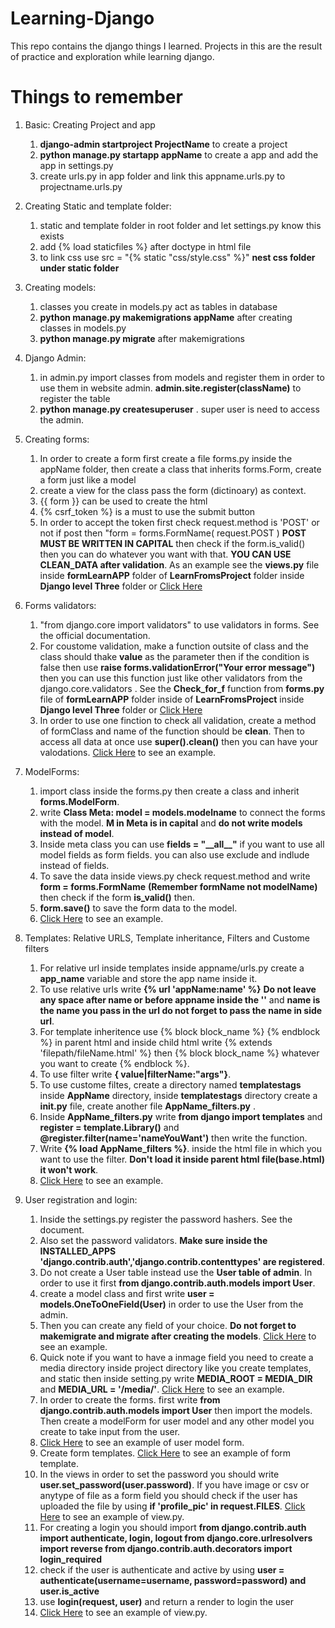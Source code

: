 # Learning-Django
This repo contains the django things I learned. Projects in this are the result of practice and exploration while learning django.


# Things to remember
1. Basic: Creating Project and app 
    1. **django-admin startproject ProjectName** to create a project
    2. **python manage.py startapp appName** to create a app and add the app in settings.py
    3. create urls.py in app folder and link this appname.urls.py to projectname.urls.py
2. Creating Static and template folder:
    1. static and template folder in root folder and let settings.py know this exists
    2. add {% load staticfiles %} after doctype in html file
    3. to link css use src = "{% static "css/style.css" %}" **nest css folder under static folder**  
3. Creating models:
    1. classes you create in models.py act as tables in database
    2. **python manage.py makemigrations appName** after creating classes in models.py
    3. **python manage.py migrate** after makemigrations
4. Django Admin:
    1. in admin.py import classes from models and register them in order to use them in website admin. **admin.site.register(className)** to register the table
    2. **python manage.py createsuperuser** . super user is need to access the admin.
5. Creating forms:
    1. In order to create a form first create a file forms.py inside the appName folder, then create a class that inherits forms.Form, create a form just like a model
    2. create a view for the class pass the form (dictinoary) as context.
    3. {{ form }} can be used to create the html
    4. {% csrf_token %} is a must to use the submit button
    5. In order to accept the token first check request.method is 'POST' or not if post then "form = forms.FormName( request.POST ) **POST MUST BE WRITTEN IN CAPITAL** then check if the form.is_valid() then you can do whatever you want with that. **YOU CAN USE CLEAN_DATA after validation**. As an example see the **views.py** file inside **formLearnAPP** folder of **LearnFromsProject** folder inside **Django level Three** folder or [Click Here](https://github.com/FazleRabbbiferdaus172/Exploring-Djanogo/blob/main/Django%20level%20three/LearnFormsProject/formLearnApp/views.py)
6. Forms validators:
    1. "from django.core import validators" to use validators in forms. See the official documentation.
    2. For coustome validation, make a function outsite of class and the class should thake **value** as the parameter then if the condition is false then use **raise forms.validationError("Your error message")** then you can use this function just like other validators from the django.core.validators . See the **Check_for_f** function from **forms.py** file of **formLearnAPP** folder inside of **LearnFromsProject** inside **Django level Three** folder or [Click Here](https://github.com/FazleRabbbiferdaus172/Exploring-Djanogo/blob/main/Django%20level%20three/LearnFormsProject/formLearnApp/forms.py)
    3. In order to use one finction to check all validation, create a method of formClass and name of the function should be **clean**. Then to access all data at once use **super().clean()** then you can have your valodations. [Click Here](https://github.com/FazleRabbbiferdaus172/Exploring-Djanogo/blob/main/Django%20level%20three/LearnFormsProject/formLearnApp/forms.py) to see an example.
7. ModelForms:
    1. import class inside the forms.py then create a class and inherit **forms.ModelForm**.
    2. write **Class Meta: model = models.modelname** to connect the forms with the model. **M in Meta is in capital** and **do not write models instead of model**.
    3. Inside meta class you can use **fields = "\_\_all\_\_"** if you want to use all model fields as form fields. you can also use exclude and indlude instead of fields.
    4. To save the data inside views.py check request.method and write **form = forms.FormName** **(Remember formName not modelName)** then check if the form **is_valid()** then.
    5. **form.save()** to save the form data to the model. 
    6. [Click Here](https://github.com/FazleRabbbiferdaus172/Exploring-Djanogo/tree/main/Django%20level%20three/ExerciseModelForms) to see an example.
8. Templates: Relative URLS, Template inheritance, Filters and Custome filters 
    1. For relative url inside templates inside appname/urls.py create a **app_name** variable and store the app name inside it.
    2. To use relative urls write **{% url 'appName:name' %}** **Do not leave any space after name or before appname inside the ''** and **name is the name you pass in the url do not forget to pass the name in side url**.
    3. For template inheritence use {% block block_name %} {% endblock %} in parent html and inside child html write {% extends 'filepath/fileName.html' %} then {% block block_name %} whatever you want to create {% endblock %}.
    4. To use filter write  **{ value|filterName:"args"}**.
    5. To use custome filtes, create a directory named **templatestags** inside **AppName** directory, inside **templatestags** directory create a **__init__.py** file, create another file **AppName_filters.py** .
    6. Inside **AppName_filters.py** write **from django import templates** and **register = template.Library()** and **@register.filter(name='nameYouWant')** then write the function.
    7. Write **{% load AppName_filters %}**. inside the html file in which you want to use the filter. **Don't load it inside parent html file(base.html) it won't work**.
    8. [Click Here](https://github.com/FazleRabbbiferdaus172/Exploring-Djanogo/tree/main/Django%20level%20Four/TemplateLearnProject) to see an example.

9. User registration and login:
    1. Inside the settings.py register the password hashers. See the document.
    2. Also set the password validators. **Make sure inside the INSTALLED_APPS  'django.contrib.auth','django.contrib.contenttypes' are registered**.
    3. Do not create a User table instead use the **User table of admin**. In order to use it first **from django.contrib.auth.models import User**.
    4. create a model class and first write **user = models.OneToOneField(User)** in order to use the User from the admin.
    5. Then you can create any field of your choice. **Do not forget to makemigrate and migrate after creating the models**. [Click Here](https://github.com/FazleRabbbiferdaus172/Exploring-Djanogo/blob/main/Django%20level%20Five/Basic_Project/basic_app/models.py) to see an example.
    6. Quick note if you want to have a inmage field you need to create a media directory inside project directory like you create templates, and static then inside setting.py write  **MEDIA_ROOT = MEDIA_DIR** and **MEDIA_URL = '/media/'**. [Click Here](https://github.com/FazleRabbbiferdaus172/Exploring-Djanogo/blob/main/Django%20level%20Five/Basic_Project/Basic_Project/settings.py) to see an example.
    7. In order to create the forms. first write **from django.contrib.auth.models import User** then import the models. Then create a modelForm for user model and any other model you create to take input from the user.
    8. [Click Here](https://github.com/FazleRabbbiferdaus172/Exploring-Djanogo/blob/main/Django%20level%20Five/Basic_Project/basic_app/forms.py) to see an example of user model form.
    9. Create form templates. [Click Here](https://github.com/FazleRabbbiferdaus172/Exploring-Djanogo/blob/main/Django%20level%20Five/Basic_Project/templates/basic_app/registration.html) to see an example of form template.
    10. In the views in order to set the password you should write **user.set_password(user.password)**. If you have image or csv or anytype of file as a form field you should check if the user has uploaded the file by using **if 'profile_pic' in request.FILES**. [Click Here](https://github.com/FazleRabbbiferdaus172/Exploring-Djanogo/blob/main/Django%20level%20Five/Basic_Project/basic_app/views.py) to see an example of view.py.
    11. For creating a login you should import **from django.contrib.auth import authenticate, login, logout
    from django.core.urlresolvers import reverse
    from django.contrib.auth.decorators import login_required**
    12. check if the user is authenticate and active by using **user = authenticate(username=username, password=password) and  user.is_active**
    13. use **login(request, user)** and return a render to login the user
    14. [Click Here](https://github.com/FazleRabbbiferdaus172/Exploring-Djanogo/blob/main/Django%20level%20Five/Basic_Project/basic_app/views.py) to see an example of view.py.

